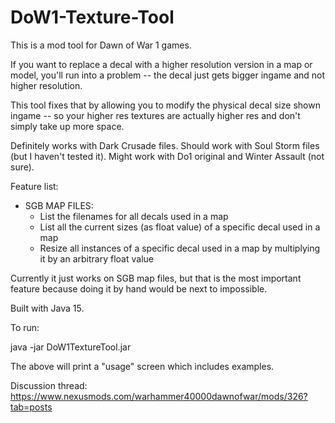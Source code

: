 # DoW1-Texture-Tool
This is a mod tool for Dawn of War 1 games.

If you want to replace a decal with a higher resolution version in a map or model, you'll run into a problem -- the decal just gets bigger ingame and not higher resolution.

This tool fixes that by allowing you to modify the physical decal size shown ingame -- so your higher res textures are actually higher res and don't simply take up more space.

Definitely works with Dark Crusade files.  Should work with Soul Storm files (but I haven't tested it).  Might work with Do1 original and Winter Assault (not sure).

Feature list:
* SGB MAP FILES:
  * List the filenames for all decals used in a map
  * List all the current sizes (as float value) of a specific decal used in a map
  * Resize all instances of a specific decal used in a map by multiplying it by an arbitrary float value




Currently it just works on SGB map files, but that is the most important feature because doing it by hand would be next to impossible.

Built with Java 15.

To run:

java -jar DoW1TextureTool.jar

The above will print a "usage" screen which includes examples.

Discussion thread: https://www.nexusmods.com/warhammer40000dawnofwar/mods/326?tab=posts
